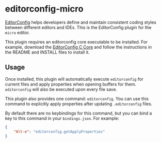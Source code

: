 editorconfig-micro
==================

[EditorConfig][] helps developers define and maintain
consistent coding styles between different editors and IDEs.
This is the EditorConfig plugin for the `micro` editor.

This plugin requires an editorconfig core executable to be installed.
For example, download the [EditorConfig C Core][] and follow the instructions in
the README and INSTALL files to install it.


Usage
-----

Once installed, this plugin will automatically execute `editorconfig` for
current files and apply properties when opening buffers for them. `editorconfig`
will also be executed upon every file save.

This plugin also provides one command: `editorconfig`.
You can use this command to explicitly apply properties after updating
`.editorconfig` files.

By default there are no keybindings for this command, but you can bind a key to
this command in your `bindings.json`. For example:

``` json
{
    "Alt-e": "editorconfig.getApplyProperties"
}
```

[EditorConfig]: http://editorconfig.org
[EditorConfig C Core]: https://github.com/editorconfig/editorconfig-core-c
